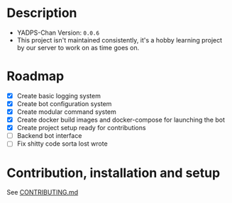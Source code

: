 # Description
- YADPS-Chan Version: `0.0.6`
- This project isn't maintained consistently, it's a hobby learning project by our server to work on as time goes on.

# Roadmap
 * [x] Create basic logging system
 * [x] Create bot configuration system
 * [x] Create modular command system
 * [x] Create docker build images and docker-compose for launching the bot
 * [x] Create project setup ready for contributions
 * [ ] Backend bot interface
 * [ ] Fix shitty code sorta lost wrote

# Contribution, installation and setup
See [CONTRIBUTING.md](CONTRIBUTING.md)

